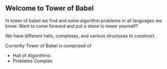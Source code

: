 ## Welcome to Tower of Babel

In tower of babel we find and solve algorithm problems in all languages we know. Want to come forward and put a stone to tower yourself?


We have different halls, complexes, and various structures to construct.

Currently Tower of Babel is comprised of
- Hall of Algorithms
- Problems Complex
